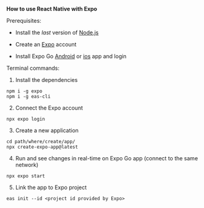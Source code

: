 **How to use React Native with Expo**

Prerequisites:

- Install the *last* version of [Node.js](https://nodejs.org/)

- Create an [Expo](https://expo.dev/) account

- Install Expo Go [Android](https://play.google.com/store/apps/details?id=host.exp.exponent) or [ios](https://apps.apple.com/it/app/expo-go/id982107779) app and login

Terminal commands:

1. Install the dependencies
```
npm i -g expo
npm i -g eas-cli
```

2. Connect the Expo account
```
npx expo login
```

3. Create a new application
```
cd path/where/create/app/
npx create-expo-app@latest
```

4. Run and see changes in real-time on Expo Go app (connect to the same network)
```
npx expo start
```

5. Link the app to Expo project
```
eas init --id <project id provided by Expo>
```